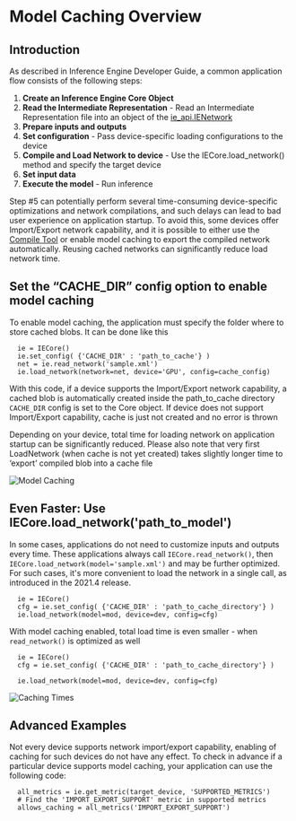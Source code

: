 # Model Caching Overview

## Introduction

As described in Inference Engine Developer Guide, a common application flow consists of the following steps:

1. **Create an Inference Engine Core Object**
2. **Read the Intermediate Representation** - Read an Intermediate Representation file into an object of the [ie_api.IENetwork](https://docs.openvinotoolkit.org/latest/ie_python_api/classie__api_1_1IENetwork.html)
3. **Prepare inputs and outputs**
4. **Set configuration** - Pass device-specific loading configurations to the device
5. **Compile and Load Network to device** - Use the IECore.load_network() method and specify the target device
6. **Set input data**
7. **Execute the model** - Run inference

Step #5 can potentially perform several time-consuming device-specific optimizations and network compilations, and such delays can lead to bad user experience on application startup. To avoid this, some devices offer Import/Export network capability, and it is possible to either use the [Compile Tool](https://docs.openvinotoolkit.org/latest/openvino_inference_engine_tools_compile_tool_README.html) or enable model caching to export the compiled network automatically. Reusing cached networks can significantly reduce load network time.

## Set the “CACHE_DIR” config option to enable model caching

To enable model caching, the application must specify the folder where to store cached blobs. It can be done like this

<pre><code>  ie = IECore()
  ie.set_config( {'CACHE_DIR' : 'path_to_cache'} )
  net = ie.read_network('sample.xml')
  ie.load_network(network=net, device='GPU', config=cache_config)
</pre></code>

With this code, if a device supports the Import/Export network capability, a cached blob is automatically created inside the path_to_cache directory `CACHE_DIR` config is set to the Core object. If device does not support Import/Export capability, cache is just not created and no error is thrown

Depending on your device, total time for loading network on application startup can be significantly reduced. Please also note that very first LoadNetwork (when cache is not yet created) takes slightly longer time to ‘export’ compiled blob into a cache file

![Model Caching](https://docs.openvinotoolkit.org/latest/caching_enabled.png)


## Even Faster: Use IECore.load_network('path_to_model')

In some cases, applications do not need to customize inputs and outputs every time. These applications always call `IECore.read_network()`, then `IECore.load_network(model='sample.xml')` and may be further optimized. For such cases, it's more convenient to load the network in a single call, as introduced in the 2021.4 release.

<pre><code>  ie = IECore()
  cfg = ie.set_config( {'CACHE_DIR' : 'path_to_cache_directory'} )
  ie.load_network(model=mod, device=dev, config=cfg)
</pre></code>

With model caching enabled, total load time is even smaller - when `read_network()` is optimized as well

<pre><code>  ie = IECore()
  cfg = ie.set_config( {'CACHE_DIR' : 'path_to_cache_directory'} )

  ie.load_network(model=mod, device=dev, config=cfg)
</pre></code>

![Caching Times](https://docs.openvinotoolkit.org/latest/caching_times.png)

## Advanced Examples

Not every device supports network import/export capability, enabling of caching for such devices do not have any effect. To check in advance if a particular device supports model caching, your application can use the following code:

<pre><code>  all_metrics = ie.get_metric(target_device, 'SUPPORTED_METRICS')
  # Find the 'IMPORT_EXPORT_SUPPORT' metric in supported metrics
  allows_caching = all_metrics('IMPORT_EXPORT_SUPPORT')
</pre></code>
